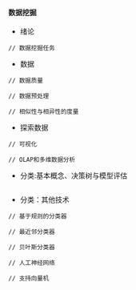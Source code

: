 #### **数据挖掘**
* 绪论
~~~
// 数据挖掘任务
~~~

* 数据
~~~
// 数据质量

// 数据预处理

// 相似性与相异性的度量

~~~

* 探索数据
~~~
// 可视化

// OLAP和多维数据分析
~~~

* 分类:基本概念、决策树与模型评估
~~~

~~~

* 分类：其他技术
~~~
// 基于规则的分类器

// 最近邻分类器

// 贝叶斯分类器

// 人工神经网络

// 支持向量机
~~~

